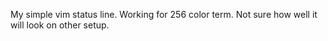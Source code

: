 My simple vim status line. Working for 256 color term. Not sure how well it will look on other setup.
